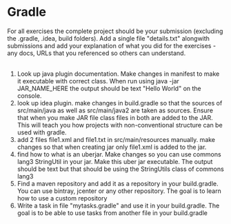 # Gradle
For all exercises the complete project should be your submission (excluding the .gradle, .idea, build folders). Add a single file "details.txt" alongwith submissions and add your explanation of what you did for the exercises - any docs, URLs that you referenced so others can understand. <br/>
<br/>
1) Look up java plugin documentation. Make changes in manifest to make it executable with correct class. When run using java -jar JAR_NAME_HERE the output should be text "Hello World" on the console. <br/>
2) look up idea plugin. make changes in build.gradle so that the sources of src/main/java as well as src/main/java2 are taken as sources. Ensure that when you make JAR file class files in both are added to the JAR. This will teach you how projects with non-conventional structure can be used with gradle.<br/>
3) add 2 files file1.xml and file1.txt in src/main/resources manually. make changes so that when creating jar only file1.xml is added to the jar. <br/>
4) find how to what is an uberjar. Make changes so you can use commons lang3 StringUtil in your jar. Make this uber jar executable. The output should be text but that should be using the StringUtils class of commons lang3<br/>
5) Find a maven repository and add it as a repository in your build.gradle. You can use bintray, jcenter or any other repository. The goal is to learn how to use a custom repository<br/>
6) Write a task in file "mytasks.gradle" and use it in your build.gradle. The goal is to be able to use tasks from another file in your build.gradle<br/>
